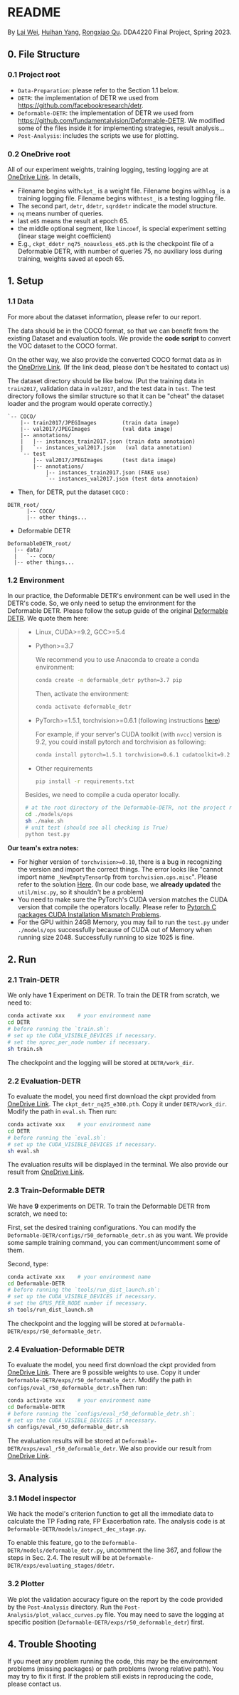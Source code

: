 # README

By [Lai Wei](https://github.com/I-am-Future), [Huihan Yang](https://github.com/foxintohumanbeing), [Rongxiao Qu](). DDA4220 Final Project, Spring 2023.

## 0. File Structure

### 0.1 Project root

+ `Data-Preparation`: please refer to the Section 1.1 below.
+ `DETR`: the implementation of DETR we used from https://github.com/facebookresearch/detr.
+ `Deformable-DETR`: the implementation of DETR we used from https://github.com/fundamentalvision/Deformable-DETR. We modified some of the files inside it for implementing strategies, result analysis...
+ `Post-Analysis`: includes the scripts we use for plotting.

### 0.2 OneDrive root

All of our experiment weights, training logging, testing logging are at [OneDrive Link](https://cuhko365-my.sharepoint.com/:f:/g/personal/120090485_link_cuhk_edu_cn/Eq_qt23vsLJAi-eJNlTUhjwBzmT139TiyoKf7vEnoCKoDg?e=3wCdPa). In details,

+ Filename begins with`ckpt_` is a weight file. Filename begins with`log_` is a training logging file. Filename begins with`test_` is a testing logging file.
+ The second part, `detr`, `ddetr`, `sqrddetr` indicate the model structure. 
+ `nq` means number of queries.
+ last `e65` means the result at epoch 65.
+ the middle optional segment, like `lincoef`, is special experiment setting (linear stage weight coefficient)
+ E.g., `ckpt_ddetr_nq75_noauxloss_e65.pth` is the checkpoint file of a Deformable DETR, with number of queries 75, no auxiliary loss during training, weights saved at epoch 65.

## 1. Setup

### 1.1 Data

For more about the dataset information, please refer to our report.

The data should be in the COCO format, so that we can benefit from the existing Dataset and evaluation tools. We provide the **code script** to convert the VOC dataset to the COCO format.

On the other way, we also provide the converted COCO format data as in the [OneDrive Link](https://cuhko365-my.sharepoint.com/:u:/g/personal/120090485_link_cuhk_edu_cn/EXF-XYXpeUhDso64knZbP2cB7bz6snA8dMPKfR16ANYe1Q?e=3neaZO). (If the link dead, please don't be hesitated to contact us)

The dataset directory should be like below. (Put the training data in `train2017`, validation data in `val2017`, and the test data in `test`. The test directory follows the similar structure so that it can be "cheat" the dataset loader and the program would operate correctly.)

```
`-- COCO/
    |-- train2017/JPEGImages        (train data image)
    |-- val2017/JPEGImages          (val data image)
    |-- annotations/
    |   |-- instances_train2017.json (train data annotaion)
    |   `-- instances_val2017.json   (val data annotation)
    `-- test
        |-- val2017/JPEGImages      (test data image)
        |-- annotations/
            |-- instances_train2017.json (FAKE use)
            `-- instances_val2017.json (test data annotaion)
```

+ Then, for DETR, put the dataset `COCO` :

```
DETR_root/
      |-- COCO/
      |-- other things...
```

+ Deformable DETR

```
DeformableDETR_root/
  |-- data/
  |   `-- COCO/
  |-- other things...
```


### 1.2 Environment

In our practice, the Deformable DETR's environment can be well used in the DETR's code. So, we only need to setup the environment for the Deformable DETR. Please follow the setup guide of the original [Deformable DETR](https://github.com/fundamentalvision/Deformable-DETR). We quote them here:

> * Linux, CUDA>=9.2, GCC>=5.4
>
> * Python>=3.7
>
>     We recommend you to use Anaconda to create a conda environment:
>   ```bash
>   conda create -n deformable_detr python=3.7 pip
>   ```
>   Then, activate the environment:
>   ```bash
>   conda activate deformable_detr
>   ```
>
> * PyTorch>=1.5.1, torchvision>=0.6.1 (following instructions [here](https://pytorch.org/))
>
>     For example, if your server's CUDA toolkit (with `nvcc`) version is 9.2, you could install pytorch and torchvision as following:
>     ```bash
>     conda install pytorch=1.5.1 torchvision=0.6.1 cudatoolkit=9.2 -c pytorch
>     ```
>
> * Other requirements
>     ```bash
>     pip install -r requirements.txt
>     ```
>
> Besides, we need to compile a cuda operator locally.
>
> ```bash
> # at the root directory of the Deformable-DETR, not the project root
> cd ./models/ops
> sh ./make.sh
> # unit test (should see all checking is True)
> python test.py
> ```

**Our team's extra notes:**

+ For higher version of `torchvision>=0.10`, there is a bug in recognizing the version and import the correct things. The error looks like "cannot import name `_NewEmptyTensorOp` from `torchvision.ops.misc`". Please refer to the solution [Here](https://blog.csdn.net/y96q1023/article/details/78498894). (In our code base, we **already updated** the `util/misc.py`, so it shouldn't be a problem)
+ You need to make sure the PyTorch's CUDA version matches the CUDA version that compile the operators locally. Please refer to [Pytorch C packages CUDA Installation Mismatch Problems](https://i-am-future.github.io/2023/04/27/pytorch-C-packages-installation-failed-problems/).
+ For the GPU within 24GB Memory, you may fail to run the `test.py` under `./models/ops` successfully because of CUDA out of Memory when running size 2048. Successfully running to size 1025 is fine. 



## 2. Run

### 2.1 Train-DETR

We only have **1** Experiment on DETR. To train the DETR from scratch, we need to:

```sh
conda activate xxx    # your environment name
cd DETR
# before running the `train.sh`:
# set up the CUDA_VISIBLE_DEVICES if necessary.
# set the nproc_per_node number if necessary.
sh train.sh
```

The checkpoint and the logging will be stored at `DETR/work_dir`.

### 2.2 Evaluation-DETR

To evaluate the model, you need first download the ckpt provided from [OneDrive Link](https://cuhko365-my.sharepoint.com/:f:/g/personal/120090485_link_cuhk_edu_cn/Eq_qt23vsLJAi-eJNlTUhjwBzmT139TiyoKf7vEnoCKoDg?e=3wCdPa). The `ckpt_detr_nq25_e300.pth`. Copy it under `DETR/work_dir`. Modify the path in `eval.sh`. Then run:

```sh
conda activate xxx    # your environment name
cd DETR
# before running the `eval.sh`:
# set up the CUDA_VISIBLE_DEVICES if necessary.
sh eval.sh
```

The evaluation results will be displayed in the terminal. We also provide our result from [OneDrive Link](https://cuhko365-my.sharepoint.com/:f:/g/personal/120090485_link_cuhk_edu_cn/Eq_qt23vsLJAi-eJNlTUhjwBzmT139TiyoKf7vEnoCKoDg?e=3wCdPa). 

### 2.3 Train-Deformable DETR

We have **9** experiments on DETR. To train the Deformable DETR from scratch, we need to:

First, set the desired training configurations. You can modify the `Deformable-DETR/configs/r50_deformable_detr.sh` as you want. We provide some sample training command, you can comment/uncomment some of them.

Second, type:

```sh
conda activate xxx    # your environment name
cd Deformable-DETR
# before running the `tools/run_dist_launch.sh`:
# set up the CUDA_VISIBLE_DEVICES if necessary.
# set the GPUS_PER_NODE number if necessary.
sh tools/run_dist_launch.sh
```

The checkpoint and the logging will be stored at `Deformable-DETR/exps/r50_deformable_detr`.

### 2.4 Evaluation-Deformable DETR

To evaluate the model, you need first download the ckpt provided from [OneDrive Link](https://cuhko365-my.sharepoint.com/:f:/g/personal/120090485_link_cuhk_edu_cn/Eq_qt23vsLJAi-eJNlTUhjwBzmT139TiyoKf7vEnoCKoDg?e=3wCdPa). There are 9 possible weights to use. Copy it under `Deformable-DETR/exps/r50_deformable_detr`. Modify the path in `configs/eval_r50_deformable_detr.sh`Then run:

```sh
conda activate xxx    # your environment name
cd Deformable-DETR
# before running the `configs/eval_r50_deformable_detr.sh`:
# set up the CUDA_VISIBLE_DEVICES if necessary.
sh configs/eval_r50_deformable_detr.sh
```

The evaluation results will be stored at `Deformable-DETR/exps/eval_r50_deformable_detr`. We also provide our result from [OneDrive Link](https://cuhko365-my.sharepoint.com/:f:/g/personal/120090485_link_cuhk_edu_cn/Eq_qt23vsLJAi-eJNlTUhjwBzmT139TiyoKf7vEnoCKoDg?e=3wCdPa). 



## 3. Analysis

### 3.1 Model inspector

We hack the model's criterion function to get all the immediate data to calculate the TP Fading rate, FP Exacerbation rate. The analysis code is at `Deformable-DETR/models/inspect_dec_stage.py`.

To enable this feature, go to the `Deformable-DETR/models/deformable_detr.py`, uncomment the line 367, and follow the steps in Sec. 2.4. The result will be at `Deformable-DETR/exps/evaluating_stages/ddetr`.

### 3.2 Plotter

We plot the validation accuracy figure on the report by the code provided by the `Post-Analysis` directory. Run the `Post-Analysis/plot_valacc_curves.py` file. You may need to save the logging at specific position  (`Deformable-DETR/exps/r50_deformable_detr`) first.

## 4. Trouble Shooting

If you meet any problem running the code, this may be the environment problems (missing packages) or path problems (wrong relative path). You may try to fix it first. If the problem still exists in reproducing the code, please contact us. 
